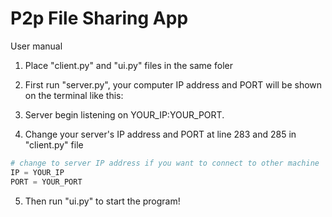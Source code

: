 # P2p File Sharing App

User manual
1. Place "client.py" and "ui.py" files in the same foler

2. First run "server.py", your computer IP address and PORT will be shown on the terminal like this:

3. Server begin listening on YOUR_IP:YOUR_PORT.

4. Change your server's IP address and PORT at line 283 and 285 in "client.py" file
```python 
# change to server IP address if you want to connect to other machine
IP = YOUR_IP
PORT = YOUR_PORT
```

5. Then run "ui.py" to start the program!
